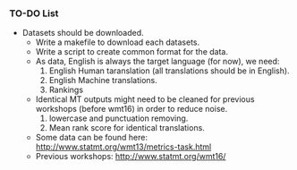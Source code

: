 ### TO-DO List

- Datasets should be downloaded.
    - Write a makefile to download each datasets.
    - Write a script to create common format for the data.
    - As data, English is always the target language (for now), we need:
        1. English Human taranslation (all translations should be in English).
        2. English Machine translations.
        3. Rankings
    - Identical MT outputs might need to be cleaned for previous workshops (before wmt16) in order to reduce noise.
        1. lowercase and punctuation removing. 
        2. Mean rank score for identical translations.
    - Some data can be found here: http://www.statmt.org/wmt13/metrics-task.html
    - Previous workshops: http://www.statmt.org/wmt16/

